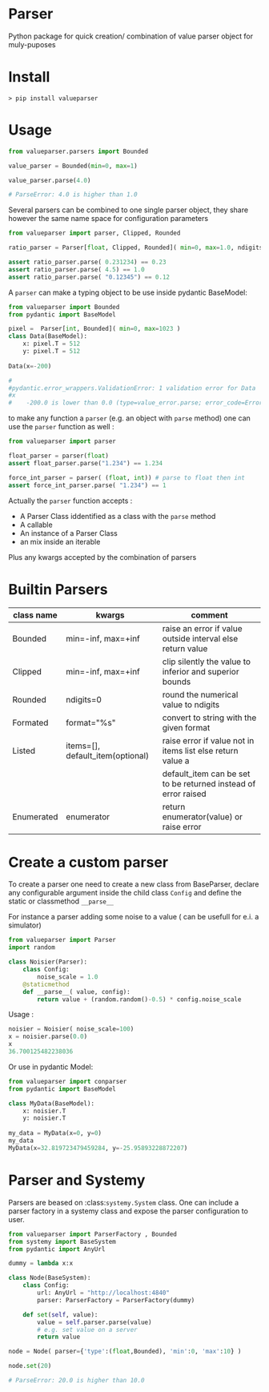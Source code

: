Parser
======

Python package for quick creation/ combination of value parser object for muly-puposes

Install
=======

```shell
> pip install valueparser
```

Usage
=====

```python
from valueparser.parsers import Bounded

value_parser = Bounded(min=0, max=1)

value_parser.parse(4.0)

# ParseError: 4.0 is higher than 1.0
```

Several parsers can be combined to one single parser object, they share however the same name space for configuration
parameters

```python 
from valueparser import parser, Clipped, Rounded

ratio_parser = Parser[float, Clipped, Rounded]( min=0, max=1.0, ndigits=2 )

assert ratio_parser.parse( 0.231234) == 0.23 
assert ratio_parser.parse( 4.5) == 1.0 
assert ratio_parser.parse( "0.12345") == 0.12

```




A `parser` can make a typing object to be use inside pydantic BaseModel: 


```python 
from valueparser import Bounded
from pydantic import BaseModel 

pixel =  Parser[int, Bounded]( min=0, max=1023 ) 
class Data(BaseModel):
    x: pixel.T = 512
    y: pixel.T = 512
   
Data(x=-200)

# 
#pydantic.error_wrappers.ValidationError: 1 validation error for Data
#x
#    -200.0 is lower than 0.0 (type=value_error.parse; error_code=Errors.OUT_OF_BOUND)
```

to make any function a `parser` (e.g. an object with `parse` method) one can use the  `parser` function as well :

```python
from valueparser import parser

float_parser = parser(float)
assert float_parser.parse("1.234") == 1.234

force_int_parser = parser( (float, int)) # parse to float then int 
assert force_int_parser.parse( "1.234") == 1
```

Actually the `parser` function accepts :

- A Parser Class iddentified as a class with the `parse` method 
- A callable 
- An instance of a Parser Class
- an mix inside an iterable 

Plus any kwargs accepted by the combination of parsers

Builtin Parsers 
===============

| class name |  kwargs | comment | 
|------------|---------|---------|
| Bounded    | min=-inf, max=+inf | raise an error if value outside interval else return value |
| Clipped    | min=-inf, max=+inf | clip silently the value to inferior and superior bounds | 
| Rounded    | ndigits=0          | round the numerical value to ndigits           |
| Formated   | format="%s"        | convert to string with the given format        |
| Listed     | items=[], default_item(optional) |  raise error if value not in items list else return value a
|            |                                  | default_item can be set to be returned instead of error raised |
| Enumerated  | enumerator                        | return enumerator(value) or raise error | 


Create a custom parser
======================

To create a parser one need to create a new class from BaseParser, declare any configurable argument 
inside the child class ``Config``  and define the static or classmethod `__parse__`

For instance a parser adding some noise to a value ( can be usefull for e.i. a simulator) 

```python
from valueparser import Parser
import random 

class Noisier(Parser):
    class Config:
        noise_scale = 1.0
    @staticmethod
    def __parse__( value, config):
        return value + (random.random()-0.5) * config.noise_scale
```

Usage : 

```python
noisier = Noisier( noise_scale=100)
x = noisier.parse(0.0)
x
36.700125482238036
```

Or use in pydantic Model: 

```python 
from valueparser import conparser 
from pydantic import BaseModel  

class MyData(BaseModel):
    x: noisier.T 
    y: noisier.T 
    
my_data = MyData(x=0, y=0)
my_data
MyData(x=32.819723479459284, y=-25.95893228872207)
```


Parser and Systemy 
==================

Parsers are beased on :class:`systemy.System` class. One can include a parser factory in 
a systemy class and expose the parser configuration to user. 

```python 
from valueparser import ParserFactory , Bounded
from systemy import BaseSystem 
from pydantic import AnyUrl 

dummy = lambda x:x 

class Node(BaseSystem):
    class Config:
        url: AnyUrl = "http://localhost:4840"
        parser: ParserFactory = ParserFactory(dummy)

    def set(self, value):
        value = self.parser.parse(value) 
        # e.g. set value on a server 
        return value

node = Node( parser={'type':(float,Bounded), 'min':0, 'max':10} )

node.set(20)

# ParseError: 20.0 is higher than 10.0
```







